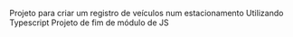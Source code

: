 Projeto para criar um registro de veículos num estacionamento
Utilizando Typescript
Projeto de fim de módulo de JS
